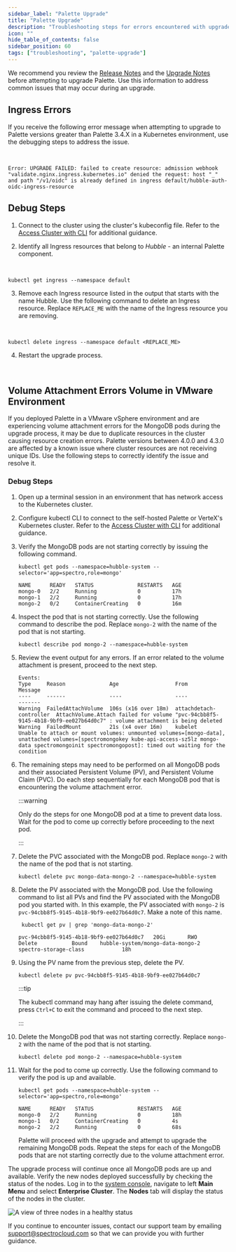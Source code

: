 ```yaml
---
sidebar_label: "Palette Upgrade"
title: "Palette Upgrade"
description: "Troubleshooting steps for errors encountered with upgrade actions."
icon: ""
hide_table_of_contents: false
sidebar_position: 60
tags: ["troubleshooting", "palette-upgrade"]
---
```


We recommend you review the [Release Notes](../release-notes/release-notes.md) and the
[Upgrade Notes](../enterprise-version/upgrade/upgrade.md) before attempting to upgrade Palette. Use this information to
address common issues that may occur during an upgrade.

## Ingress Errors

If you receive the following error message when attempting to upgrade to Palette versions greater than Palette 3.4.X in
a Kubernetes environment, use the debugging steps to address the issue.

<br />

```hideClipboard text
Error: UPGRADE FAILED: failed to create resource: admission webhook "validate.nginx.ingress.kubernetes.io" denied the request: host "_" and path "/v1/oidc" is already defined in ingress default/hubble-auth-oidc-ingress-resource
```

## Debug Steps

1. Connect to the cluster using the cluster's kubeconfig file. Refer to the
   [Access Cluster with CLI](../clusters/cluster-management/palette-webctl.md) for additional guidance.

2. Identify all Ingress resources that belong to _Hubble_ - an internal Palette component.

<br />

```shell
kubectl get ingress --namespace default
```

3. Remove each Ingress resource listed in the output that starts with the name Hubble. Use the following command to
   delete an Ingress resource. Replace `REPLACE_ME` with the name of the Ingress resource you are removing.

<br />

```shell
kubectl delete ingress --namespace default <REPLACE_ME>
```

4. Restart the upgrade process.

<br />

## Volume Attachment Errors Volume in VMware Environment

If you deployed Palette in a VMware vSphere environment and are experiencing volume attachment errors for the MongoDB
pods during the upgrade process, it may be due to duplicate resources in the cluster causing resource creation errors.
Palette versions between 4.0.0 and 4.3.0 are affected by a known issue where cluster resources are not receiving unique
IDs. Use the following steps to correctly identify the issue and resolve it.

### Debug Steps

1. Open up a terminal session in an environment that has network access to the Kubernetes cluster.

2. Configure kubectl CLI to connect to the self-hosted Palette or VerteX's Kubernetes cluster. Refer to the
   [Access Cluster with CLI](../clusters/cluster-management/palette-webctl.md) for additional guidance.

3. Verify the MongoDB pods are not starting correctly by issuing the following command.

   ```shell
   kubectl get pods --namespace=hubble-system --selector='app=spectro,role=mongo'
   ```

   ```shell {4} hideClipboard
   NAME      READY   STATUS              RESTARTS   AGE
   mongo-0   2/2     Running             0          17h
   mongo-1   2/2     Running             0          17h
   mongo-2   0/2     ContainerCreating   0          16m
   ```

4. Inspect the pod that is not starting correctly. Use the following command to describe the pod. Replace `mongo-2` with
   the name of the pod that is not starting.

   ```shell
   kubectl describe pod mongo-2 --namespace=hubble-system
   ```

5. Review the event output for any errors. If an error related to the volume attachment is present, proceed to the next
   step.

   ```shell hideClipboard
   Events:
   Type     Reason              Age                  From                     Message
   ----     ------              ----                 ----                     -------
   Warning  FailedAttachVolume  106s (x16 over 18m)  attachdetach-controller  AttachVolume.Attach failed for volume "pvc-94cbb8f5-9145-4b18-9bf9-ee027b64d0c7" : volume attachment is being deleted
   Warning  FailedMount         21s (x4 over 16m)    kubelet                  Unable to attach or mount volumes: unmounted volumes=[mongo-data], unattached volumes=[spectromongokey kube-api-access-sz5lz mongo-data spectromongoinit spectromongopost]: timed out waiting for the condition
   ```

6. The remaining steps may need to be performed on all MongoDB pods and their associated Persistent Volume (PV), and
   Persistent Volume Claim (PVC). Do each step sequentially for each MongoDB pod that is encountering the volume
   attachment error.

   :::warning

   Only do the steps for one MongoDB pod at a time to prevent data loss. Wait for the pod to come up correctly before
   proceeding to the next pod.

   :::

7. Delete the PVC associated with the MongoDB pod. Replace `mongo-2` with the name of the pod that is not starting.

   ```shell
   kubectl delete pvc mongo-data-mongo-2 --namespace=hubble-system
   ```

8. Delete the PV associated with the MongoDB pod. Use the following command to list all PVs and find the PV associated
   with the MongoDB pod you started with. In this example, the PV associated with `mongo-2` is
   `pvc-94cbb8f5-9145-4b18-9bf9-ee027b64d0c7`. Make a note of this name.

   ```shell
    kubectl get pv | grep 'mongo-data-mongo-2'
   ```

   ```shell hideClipboard
   pvc-94cbb8f5-9145-4b18-9bf9-ee027b64d0c7   20Gi       RWO            Delete           Bound    hubble-system/mongo-data-mongo-2   spectro-storage-class            18h
   ```

9. Using the PV name from the previous step, delete the PV.

   ```shell
   kubectl delete pv pvc-94cbb8f5-9145-4b18-9bf9-ee027b64d0c7
   ```

   :::tip

   The kubectl command may hang after issuing the delete command, press `Ctrl+C` to exit the command and proceed to the
   next step.

   :::

10. Delete the MongoDB pod that was not starting correctly. Replace `mongo-2` with the name of the pod that is not
    starting.

    ```shell
    kubectl delete pod mongo-2 --namespace=hubble-system
    ```

11. Wait for the pod to come up correctly. Use the following command to verify the pod is up and available.

    ```shell
    kubectl get pods --namespace=hubble-system --selector='app=spectro,role=mongo'
    ```

    ```shell {4} hideClipboard
    NAME      READY   STATUS              RESTARTS   AGE
    mongo-0   2/2     Running             0          18h
    mongo-1   0/2     ContainerCreating   0          4s
    mongo-2   2/2     Running             0          68s
    ```

    Palette will proceed with the upgrade and attempt to upgrade the remaining MongoDB pods. Repeat the steps for each
    of the MongoDB pods that are not starting correctly due to the volume attachment error.

The upgrade process will continue once all MongoDB pods are up and available. Verify the new nodes deployed successfully
by checking the status of the nodes. Log in to the
[system console](../enterprise-version/system-management/system-management.md#access-the-system-console), navigate to
left **Main Menu** and select **Enterprise Cluster**. The **Nodes** tab will display the status of the nodes in the
cluster.

![A view of three nodes in a healthy status](/troubleshootig_palette-upgrade_nodes-healthy.webp)

If you continue to encounter issues, contact our support team by emailing
[support@spectrocloud.com](mailto:support@spectrocloud.com) so that we can provide you with further guidance.
